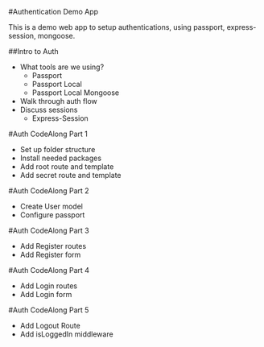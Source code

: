 #Authentication Demo App

This is a demo web app to setup authentications, using passport, express-session, mongoose. 


##Intro to Auth
* What tools are we using?
    * Passport 
    * Passport Local
    * Passport Local Mongoose
* Walk through auth flow
* Discuss sessions
    * Express-Session

#Auth CodeAlong Part 1
* Set up folder structure
* Install needed packages
* Add root route and template
* Add secret route and template

#Auth CodeAlong Part 2
* Create User model
* Configure passport

#Auth CodeAlong Part 3
* Add Register routes
* Add Register form

#Auth CodeAlong Part 4
* Add Login routes
* Add Login form

#Auth CodeAlong Part 5
* Add Logout Route
* Add isLoggedIn middleware